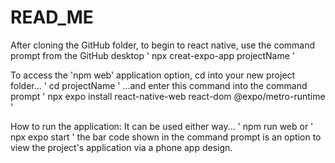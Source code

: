#  READ_ME
 
After cloning the GitHub folder, to begin to react native, use the command prompt from the GitHub desktop
' npx creat-expo-app projectName '


To access the 'npm web' application option, cd into your new project folder...
' cd projectName '
...and enter this command into the command prompt
' npx expo install react-native-web react-dom @expo/metro-runtime '


How to run the application: It can be used either way...
' npm run web or ' npx expo start '
the bar code shown in the command prompt is an option to view the project's application via a phone app design.
